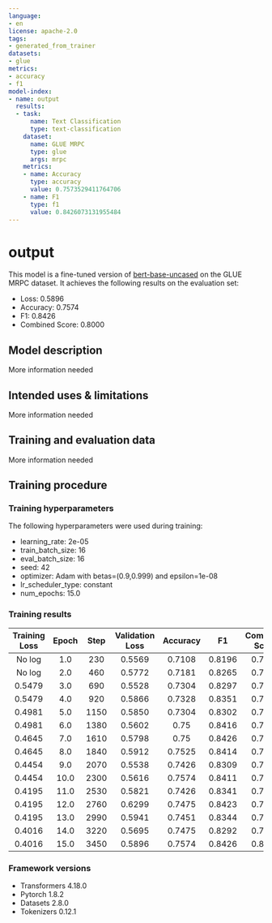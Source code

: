 ```yaml
---
language:
- en
license: apache-2.0
tags:
- generated_from_trainer
datasets:
- glue
metrics:
- accuracy
- f1
model-index:
- name: output
  results:
  - task:
      name: Text Classification
      type: text-classification
    dataset:
      name: GLUE MRPC
      type: glue
      args: mrpc
    metrics:
    - name: Accuracy
      type: accuracy
      value: 0.7573529411764706
    - name: F1
      type: f1
      value: 0.8426073131955484
---
```


<!-- This model card has been generated automatically according to the information the Trainer had access to. You
should probably proofread and complete it, then remove this comment. -->

# output

This model is a fine-tuned version of [bert-base-uncased](https://huggingface.co/bert-base-uncased) on the GLUE MRPC dataset.
It achieves the following results on the evaluation set:
- Loss: 0.5896
- Accuracy: 0.7574
- F1: 0.8426
- Combined Score: 0.8000

## Model description

More information needed

## Intended uses & limitations

More information needed

## Training and evaluation data

More information needed

## Training procedure

### Training hyperparameters

The following hyperparameters were used during training:
- learning_rate: 2e-05
- train_batch_size: 16
- eval_batch_size: 16
- seed: 42
- optimizer: Adam with betas=(0.9,0.999) and epsilon=1e-08
- lr_scheduler_type: constant
- num_epochs: 15.0

### Training results

| Training Loss | Epoch | Step | Validation Loss | Accuracy | F1     | Combined Score |
|:-------------:|:-----:|:----:|:---------------:|:--------:|:------:|:--------------:|
| No log        | 1.0   | 230  | 0.5569          | 0.7108   | 0.8196 | 0.7652         |
| No log        | 2.0   | 460  | 0.5772          | 0.7181   | 0.8265 | 0.7723         |
| 0.5479        | 3.0   | 690  | 0.5528          | 0.7304   | 0.8297 | 0.7801         |
| 0.5479        | 4.0   | 920  | 0.5866          | 0.7328   | 0.8351 | 0.7840         |
| 0.4981        | 5.0   | 1150 | 0.5850          | 0.7304   | 0.8302 | 0.7803         |
| 0.4981        | 6.0   | 1380 | 0.5602          | 0.75     | 0.8416 | 0.7958         |
| 0.4645        | 7.0   | 1610 | 0.5798          | 0.75     | 0.8426 | 0.7963         |
| 0.4645        | 8.0   | 1840 | 0.5912          | 0.7525   | 0.8414 | 0.7969         |
| 0.4454        | 9.0   | 2070 | 0.5538          | 0.7426   | 0.8309 | 0.7868         |
| 0.4454        | 10.0  | 2300 | 0.5616          | 0.7574   | 0.8411 | 0.7992         |
| 0.4195        | 11.0  | 2530 | 0.5821          | 0.7426   | 0.8341 | 0.7884         |
| 0.4195        | 12.0  | 2760 | 0.6299          | 0.7475   | 0.8423 | 0.7949         |
| 0.4195        | 13.0  | 2990 | 0.5941          | 0.7451   | 0.8344 | 0.7897         |
| 0.4016        | 14.0  | 3220 | 0.5695          | 0.7475   | 0.8292 | 0.7884         |
| 0.4016        | 15.0  | 3450 | 0.5896          | 0.7574   | 0.8426 | 0.8000         |


### Framework versions

- Transformers 4.18.0
- Pytorch 1.8.2
- Datasets 2.8.0
- Tokenizers 0.12.1
